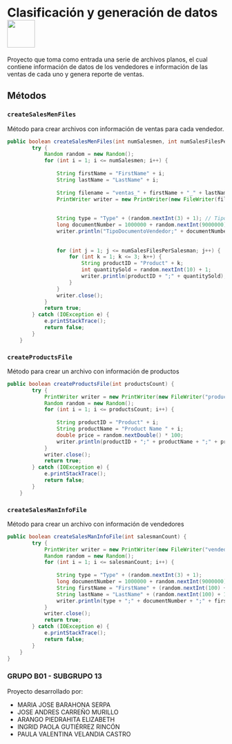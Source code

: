 # Clasificación y generación de datos <img src="https://cdn.jsdelivr.net/gh/devicons/devicon@latest/icons/java/java-original-wordmark.svg" width="64" />

Proyecto que toma como entrada una serie de archivos planos, el cual contiene información de datos de los vendedores e información de las ventas de cada uno y genera reporte de ventas.
## Métodos
### `createSalesMenFiles`

Método para crear archivos con información de ventas para cada vendedor.

```java
public boolean createSalesMenFiles(int numSalesmen, int numSalesFilesPerSalesman) {
        try {
            Random random = new Random();
            for (int i = 1; i <= numSalesmen; i++) {
                
                String firstName = "FirstName" + i;
                String lastName = "LastName" + i;
                
                String filename = "ventas_" + firstName + "_" + lastName + ".txt";
                PrintWriter writer = new PrintWriter(new FileWriter(filename));
                
                
                String type = "Type" + (random.nextInt(3) + 1); // Tipo de documento aleatorio
                long documentNumber = 1000000 + random.nextInt(9000000); // Número de documento aleatorio
                writer.println("TipoDocumentoVendedor;" + documentNumber);
                
                
                for (int j = 1; j <= numSalesFilesPerSalesman; j++) {
                    for (int k = 1; k <= 3; k++) {
                        String productID = "Product" + k;
                        int quantitySold = random.nextInt(10) + 1; 
                        writer.println(productID + ";" + quantitySold);
                    }
                }
                writer.close();
            }
            return true;
        } catch (IOException e) {
            e.printStackTrace();
            return false;
        }
    }
```
### `createProductsFile`

Método para crear un archivo con información de productos

```java
public boolean createProductsFile(int productsCount) {
        try {
            PrintWriter writer = new PrintWriter(new FileWriter("productos_info.txt"));
            Random random = new Random();
            for (int i = 1; i <= productsCount; i++) {
                
                String productID = "Product" + i;
                String productName = "Product Name " + i;
                double price = random.nextDouble() * 100; 
                writer.println(productID + ";" + productName + ";" + price);
            }
            writer.close();
            return true;
        } catch (IOException e) {
            e.printStackTrace();
            return false;
        }
    }

```
### `createSalesManInfoFile`

Método para crear un archivo con información de vendedores

```java
public boolean createSalesManInfoFile(int salesmanCount) {
        try {
            PrintWriter writer = new PrintWriter(new FileWriter("vendedor_info.txt"));
            Random random = new Random();
            for (int i = 1; i <= salesmanCount; i++) {
                
                String type = "Type" + (random.nextInt(3) + 1);
                long documentNumber = 1000000 + random.nextInt(9000000);
                String firstName = "FirstName" + (random.nextInt(100) + 1);
                String lastName = "LastName" + (random.nextInt(100) + 1);
                writer.println(type + ";" + documentNumber + ";" + firstName + ";" + lastName);
            }
            writer.close();
            return true;
        } catch (IOException e) {
            e.printStackTrace();
            return false;
        }
    }
}
```

### GRUPO B01 - SUBGRUPO 13
Proyecto desarrollado por:

- MARIA JOSE BARAHONA SERPA
- JOSE ANDRES CARREÑO MURILLO
- ARANGO PIEDRAHITA ELIZABETH
- INGRID PAOLA GUTIÉRREZ RINCÓN
- PAULA VALENTINA VELANDIA CASTRO

